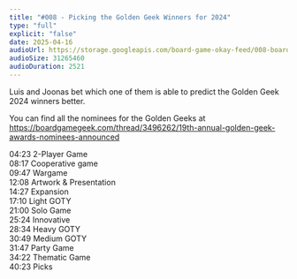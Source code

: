 ```yaml
---
title: "#008 - Picking the Golden Geek Winners for 2024"
type: "full"
explicit: "false"
date: 2025-04-16
audioUrl: https://storage.googleapis.com/board-game-okay-feed/008-board-game-okay.mp3
audioSize: 31265460
audioDuration: 2521
---
```


Luis and Joonas bet which one of them is able to predict the Golden Geek 2024 winners better.

You can find all the nominees for the Golden Geeks at https://boardgamegeek.com/thread/3496262/19th-annual-golden-geek-awards-nominees-announced

04:23 2-Player Game\
08:17 Cooperative game\
09:47 Wargame\
12:08 Artwork & Presentation\
14:27 Expansion\
17:10 Light GOTY\
21:00 Solo Game\
25:24 Innovative\
28:34 Heavy GOTY\
30:49 Medium GOTY\
31:47 Party Game\
34:22 Thematic Game\
40:23 Picks

